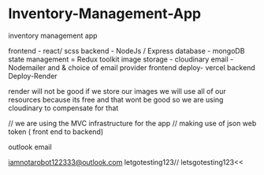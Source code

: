 ﻿# Inventory-Management-App
inventory management app 


frontend - react/ scss 
backend - NodeJs / Express
database - mongoDB
state management = Redux toolkit 
image storage - cloudinary
email - Nodemailer and & choice of email provider
frontend deploy- vercel
backend Deploy-Render


render will not be good if we store our images 
we will use all of our resources because its free and that wont be good so we are using cloudinary to compensate for that 

// we are using the MVC infrastructure for the app
// making use of json web token ( front end to backend) 



outlook email 



iamnotarobot122333@outlook.com
letgotesting123// letsgotesting123<<
